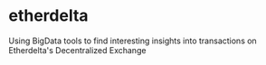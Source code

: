 # etherdelta
Using BigData tools to find interesting insights into transactions on Etherdelta's Decentralized Exchange
